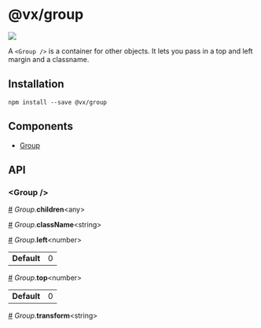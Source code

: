 # @vx/group

<a title="@vx/group npm downloads" href="https://www.npmjs.com/package/@vx/group">
  <img src="https://img.shields.io/npm/dm/@vx/group.svg?style=flat-square" />
</a>

A `<Group />` is a container for other objects. It lets you pass in a top and left margin and a classname.


## Installation

```
npm install --save @vx/group
```


## Components



  - [Group](#group-)

## API



### &lt;Group /&gt;


<a name="Group__children" href="#Group__children">#</a> *Group*.**children**&lt;any&gt;  

<a name="Group__className" href="#Group__className">#</a> *Group*.**className**&lt;string&gt;  

<a name="Group__left" href="#Group__left">#</a> *Group*.**left**&lt;number&gt;  <table><tr><td><strong>Default</strong></td><td>0</td></td></table>

<a name="Group__top" href="#Group__top">#</a> *Group*.**top**&lt;number&gt;  <table><tr><td><strong>Default</strong></td><td>0</td></td></table>

<a name="Group__transform" href="#Group__transform">#</a> *Group*.**transform**&lt;string&gt;  
